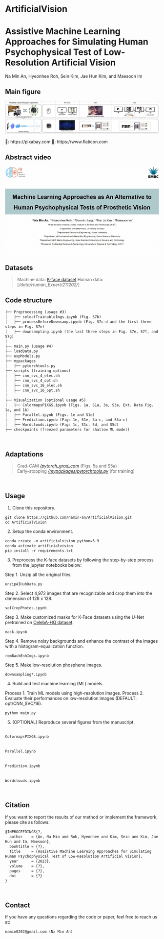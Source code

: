 # ArtificialVision


# Assistive Machine Learning Approaches for Simulating Human Psychophysical Test of Low-Resolution Artificial Vision
Na Min An, Hyeonhee Roh, Sein Kim, Jae Hun Kim, and Maesoon Im
<br />


## Main figure
<p align="center" width="100%"><img src="https://github.com/namin-an/ArtificialVision/blob/main/images/Fig1.png"></img></p>   
🌃: https://pixabay.com
🌁: https://www.flaticon.com
<br />


## Abstract video
[![IMAGE ALT TEXT](https://github.com/namin-an/ArtificialVision/blob/main/images/cover.png)](https://www.youtube.com/watch?v=kHdlyUNurds)
<br />


## Datasets
> Machine data: [K-face dataset](https://aihub.or.kr)
> Human data: [*/data/Human_Expert/211202/*]


## Code structure
```
├── Preprocessing (usage #3)
│   ├── selectTrainableImgs.ipynb (Fig. S7b)
│   ├── processBeforeDownsamp.ipynb (Fig. S7c-d and the first three steps in Fig. S7e)
│   ├── downsampling.ipynb (the last three steps in Fig. S7e, S7f, and S7g)
│
├── main.py (usage #4)
├── loadData.py  
├── expModels.py 
├── mypackages
│   ├── pytorchtools.py
├── scripts (training options)
│   ├── cnn_svc_4_elec.sh
│   ├── cnn_svc_4_opt.sh
│   ├── cnn_svc_16_elec.sh
│   ├── cnn_svc_16_opt.sh
│
├── Visualization (optional usage #5)
│   ├── ColormapsPIXGS.ipynb (Figs. 1a, S1a, 3a, S3a, Ext. Data Fig. 1a, and 1b)
│   ├── Parallel.ipynb (Figs. 1e and S1e) 
│   ├── Prediction.ipynb (Figs 1e, S1e, 3a-c, and S3a-c)  
│   ├── Wordclouds.ipynb (Figs 1c, S1c, 5d, and S5d)
├── checkpoints (freezed parameters for shallow ML model) 
```
<br />


## Adaptations
> Grad-CAM [*/pytorch_grad_cam*](https://github.com/jacobgil/pytorch-grad-cam) (Figs. 5a and S5a)  
> Early-stopping [*/mypackages/pytorchtools.py*](https://github.com/Bjarten/early-stopping-pytorch) (for training)   
<br />


## Usage
1. Clone this repository.
```
git clone https://github.com/namin-an/ArtificialVision.git   
cd ArtificialVision   
```

2. Setup the conda environment.
```
conda create -n artificialvision python=3.9   
conda activate artificialvision   
pip install -r requirements.txt   
```

3. Preprocess the K-face datasets by following the step-by-step process from the jupyter notebooks below:

Step 1. Unzip all the original files.
```
unzipAIHubData.py
```

Step 2. Select 4,972 images that are recognizable and crop them into the dimension of 128 x 128.
```
selCropPhotos.ipynb  
```

Step 3. Make customized masks for K-Face datasets using the U-Net pretrained on [CelebA-HQ dataset](https://mmlab.ie.cuhk.edu.hk/projects/CelebA.html).
```
mask.ipynb
```

Step 4. Remove noisy backgrounds and enhance the contrast of the images with a histogram-equalization function.
```
remBackEnhImgs.ipynb  
```

Step 5. Make low-resolution phosphene images.
```
downsampling*.ipynb
```

4. Build and test machine learning (ML) models.   

Process 1. Train ML models using high-resolution images.
Process 2. Evaluate their performances on low-resolution images (DEFAULT: opt/CNN_SVC/16).   
```
python main.py 
```

5. (OPTIONAL) Reproduce several figures from the manuscript.   
```

ColormapsPIXGS.ipynb


Parallel.ipynb


Prediction.ipynb


Wordclouds.ipynb
```
<br />


## Citation
If you want to report the results of our method or implement the framework, please cite as follows:   
```
@INPROCEEDINGS{?,
  author    = {An, Na Min and Roh, Hyeonhee and Kim, Sein and Kim, Jae Hun and Im, Maesoon},
  booktitle = {?}, 
  title     = {Assistive Machine Learning Approaches for Simulating Human Psychophysical Test of Low-Resolution Artificial Vision},
  year      = {2023},
  volume    = {?},
  pages     = {?},
  doi       = {?}
}
```
<br />


## Contact
If you have any questions regarding the code or paper, feel free to reach us at:
```
namin0202@gmail.com (Na Min An)
```